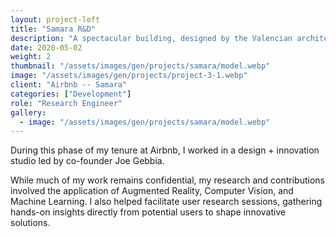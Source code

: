 ```yaml
---
layout: project-left
title: "Samara R&D"
description: "A spectacular building, designed by the Valencian architect Santiago Calatrava."
date: 2020-05-02
weight: 2
thumbnail: "/assets/images/gen/projects/samara/model.webp"
image: "/assets/images/gen/projects/project-3-1.webp"
client: "Airbnb -- Samara"
categories: ["Development"]
role: "Research Engineer"
gallery:
  - image: "/assets/images/gen/projects/samara/model.webp"
---
```


During this phase of my tenure at Airbnb, I worked in a design + innovation studio led by co-founder Joe Gebbia.

While much of my work remains confidential, my research and contributions involved the application of Augmented Reality, Computer Vision, and Machine Learning. I also helped facilitate user research sessions, gathering hands-on insights directly from potential users to shape innovative solutions.
